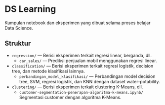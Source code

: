 # DS Learning

Kumpulan notebook dan eksperimen yang dibuat selama proses belajar Data Science.

## Struktur
- `regression/` — Berisi eksperimen terkait regresi linear, berganda, dll.
  - `car_sales/` — Prediksi penjualan mobil menggunakan regresi linear.
- `classification/` — Berisi eksperimen terkait regresi logistik, decision tree, dan metode klasifikasi lainnya.
  - `perbandingan_model_klasifikasi/` — Perbandingan model decision tree, SVM, regresi logistik, dan KNN dengan dataset water-potability.
- `clustering/` — Berisi eksperimen terkait clustering K-Means, dll.
  - `customer-segmentation-penerapan-algoritma-k-means.ipynb/` Segmentasi customer dengan algoritma K-Means.
